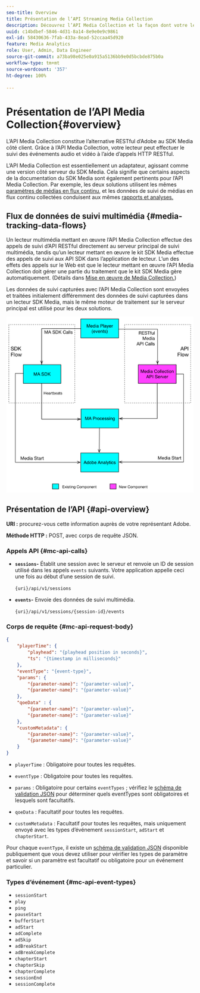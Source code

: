 ```yaml
---
seo-title: Overview
title: Présentation de l’API Streaming Media Collection
description: Découvrez l’API Media Collection et la façon dont votre lecteur peut suivre les événements vidéo et audio à l’aide d’appels HTTP RESTful.
uuid: c14bdbef-5846-4d31-8a14-8e9e0e9c9861
exl-id: 58430636-7fab-433a-8ead-52ccaa45d920
feature: Media Analytics
role: User, Admin, Data Engineer
source-git-commit: a73ba98e025e0a915a5136bb9e0d5bcbde875b0a
workflow-type: tm+mt
source-wordcount: '357'
ht-degree: 100%

---
```


# Présentation de l’API Media Collection{#overview}

L’API Media Collection constitue l’alternative RESTful d’Adobe au SDK Media côté client. Grâce à l’API Media Collection, votre lecteur peut effectuer le suivi des événements audio et vidéo à l’aide d’appels HTTP RESTful.

L’API Media Collection est essentiellement un adaptateur, agissant comme une version côté serveur du SDK Media. Cela signifie que certains aspects de la documentation du SDK Media sont également pertinents pour l’API Media Collection. Par exemple, les deux solutions utilisent les mêmes [paramètres de médias en flux continu](../variables/audio-video-parameters.md), et les données de suivi de médias en flux continu collectées conduisent aux mêmes [rapports et analyses.](/help/reporting/media-reports-enable.md)

## Flux de données de suivi multimédia {#media-tracking-data-flows}

Un lecteur multimédia mettant en œuvre l’API Media Collection effectue des appels de suivi d’API RESTful directement au serveur principal de suivi multimédia, tandis qu’un lecteur mettant en œuvre le kit SDK Media effectue des appels de suivi aux API SDK dans l’application de lecteur. L’un des effets des appels sur le Web est que le lecteur mettant en œuvre l’API Media Collection doit gérer une partie du traitement que le kit SDK Media gère automatiquement. (Détails dans [Mise en œuvre de Media Collection.](mc-api-impl/mc-api-quick-start.md))

Les données de suivi capturées avec l’API Media Collection sont envoyées et traitées initialement différemment des données de suivi capturées dans un lecteur SDK Media, mais le même moteur de traitement sur le serveur principal est utilisé pour les deux solutions.

![](assets/col_api_overview_simple.png)

## Présentation de l’API {#api-overview}

**URI :** procurez-vous cette information auprès de votre représentant Adobe.

**Méthode HTTP :** POST, avec corps de requête JSON.

### Appels API {#mc-api-calls}

* **`sessions`-** Établit une session avec le serveur et renvoie un ID de session utilisé dans les appels `events` suivants. Votre application appelle ceci une fois au début d’une session de suivi.

   `{uri}/api/v1/sessions`

* **`events`-** Envoie des données de suivi multimédia.

   `{uri}/api/v1/sessions/{session-id}/events`

### Corps de requête {#mc-api-request-body}

```json
{
    "playerTime": {
        "playhead": "{playhead position in seconds}",
        "ts": "{timestamp in milliseconds}"
    },
    "eventType": "{event-type}",
    "params": {
        "{parameter-name}": "{parameter-value}",
        "{parameter-name}": "{parameter-value}"
    },
    "qoeData" : {
        "{parameter-name}": "{parameter-value}",
        "{parameter-name}": "{parameter-value}"
    },
    "customMetadata": {
        "{parameter-name}": "{parameter-value}",
        "{parameter-name}": "{parameter-value}"
    }
}
```

* `playerTime` : Obligatoire pour toutes les requêtes.
* `eventType` : Obligatoire pour toutes les requêtes.
* `params` : Obligatoire pour certains `eventTypes` ; vérifiez le [schéma de validation JSON](mc-api-ref/mc-api-json-validation.md) pour déterminer quels eventTypes sont obligatoires et lesquels sont facultatifs.

* `qoeData` : Facultatif pour toutes les requêtes.
* `customMetadata` : Facultatif pour toutes les requêtes, mais uniquement envoyé avec les types d’événement `sessionStart`, `adStart` et `chapterStart`.

Pour chaque `eventType`, il existe un [schéma de validation JSON](mc-api-ref/mc-api-json-validation.md) disponible publiquement que vous devez utiliser pour vérifier les types de paramètre et savoir si un paramètre est facultatif ou obligatoire pour un événement particulier.

### Types d’événement {#mc-api-event-types}

* `sessionStart`
* `play`
* `ping`
* `pauseStart`
* `bufferStart`
* `adStart`
* `adComplete`
* `adSkip`
* `adBreakStart`
* `adBreakComplete`
* `chapterStart`
* `chapterSkip`
* `chapterComplete`
* `sessionEnd`
* `sessionComplete`
